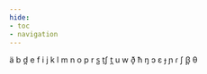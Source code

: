 ```yaml
---
hide:
- toc
- navigation
---
```

ä
b
d̪
e
f
i
j
k
l
m
n
o
p
r
s̺
t̠ʃ
t̪
u
w
ð̞
ħ
ŋ
ɔ
ɛ
ɟ
ɲ
ɾ
ʃ
β̞
θ
